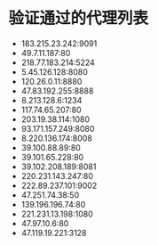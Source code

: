 # 验证通过的代理列表

 - 183.215.23.242:9091
 - 49.7.11.187:80
 - 218.77.183.214:5224
 - 5.45.126.128:8080
 - 120.26.0.11:8880
 - 47.83.192.255:8888
 - 8.213.128.6:1234
 - 117.74.65.207:80
 - 203.19.38.114:1080
 - 93.171.157.249:8080
 - 8.220.136.174:8008
 - 39.100.88.89:80
 - 39.101.65.228:80
 - 39.102.208.189:8081
 - 220.231.143.247:80
 - 222.89.237.101:9002
 - 47.251.74.38:50
 - 139.196.196.74:80
 - 221.231.13.198:1080
 - 47.97.10.6:80
 - 47.119.19.221:3128
